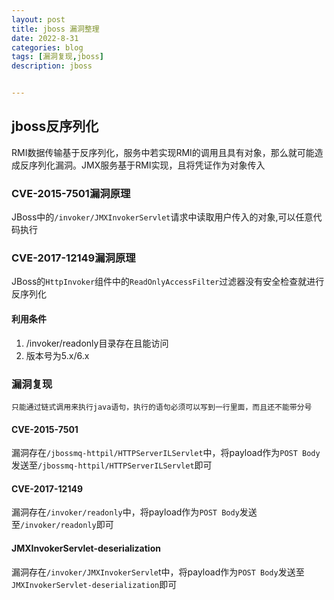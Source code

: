 ```yaml
---
layout: post
title: jboss 漏洞整理
date: 2022-8-31
categories: blog
tags: [漏洞复现,jboss]
description: jboss


---
```

## jboss反序列化

RMI数据传输基于反序列化，服务中若实现RMI的调用且具有对象，那么就可能造成反序列化漏洞。JMX服务基于RMI实现，且将凭证作为对象传入

### **CVE-2015-7501漏洞原理**

JBoss中的`/invoker/JMXInvokerServlet`请求中读取用户传入的对象,可以任意代码执行

### **CVE-2017-12149漏洞原理**

JBoss的`HttpInvoker`组件中的`ReadOnlyAccessFilter`过滤器没有安全检查就进行反序列化

#### 利用条件

1. /invoker/readonly目录存在且能访问
2. 版本号为5.x/6.x

### **漏洞复现**

`只能通过链式调用来执行java语句，执行的语句必须可以写到一行里面，而且还不能带分号`

#### CVE-2015-7501

漏洞存在`/jbossmq-httpil/HTTPServerILServlet`中，将payload作为`POST Body`发送至`/jbossmq-httpil/HTTPServerILServlet`即可

#### CVE-2017-12149

漏洞存在`/invoker/readonly`中，将payload作为`POST Body`发送至`/invoker/readonly`即可

#### JMXInvokerServlet-deserialization

漏洞存在`/invoker/JMXInvokerServle`t中，将payload作为`POST Body`发送至`JMXInvokerServlet-deserialization`即可
